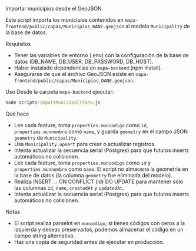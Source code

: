 Importar municipios desde el GeoJSON

Este script importa los municipios contenidos en `mapa-frontend/public/capas/Municipios_DANE.geojson` al modelo `Municipality` de la base de datos.

Requisitos
- Tener las variables de entorno (.env) con la configuración de la base de datos (DB_NAME, DB_USER, DB_PASSWORD, DB_HOST).
- Haber instalado dependencias en `mapa-backend` (npm install).
- Asegurarse de que el archivo GeoJSON existe en `mapa-frontend/public/capas/Municipios_DANE.geojson`.

Uso
Desde la carpeta `mapa-backend` ejecutar:

```cmd
node scripts/importMunicipalities.js
```

Qué hace
- Lee cada feature, toma `properties.muncodigo` como `id`, `properties.munnombre` como `name`, y guarda `geometry` en el campo JSON `geometry` de `Municipality`.
- Usa `Municipality.upsert` para crear o actualizar registros.
- Intenta actualizar la secuencia serial (Postgres) para que futuros inserts automáticos no colisionen.
- Lee cada feature, toma `properties.muncodigo` como `id` y `properties.munnombre` como `name`. El script no almacena la geometría en la base de datos (la columna `geometry` fue eliminada del modelo).
- Realiza INSERT ... ON CONFLICT (id) DO UPDATE para mantener sólo las columnas `id`, `name`, `createdAt` y `updatedAt`.
- Intenta actualizar la secuencia serial (Postgres) para que futuros inserts automáticos no colisionen.

Notas
- El script realiza parseInt en `muncodigo`; si tienes códigos con ceros a la izquierda y deseas preservarlos, podemos almacenar el código en un campo string alternativo.
- Haz una copia de seguridad antes de ejecutar en producción.
